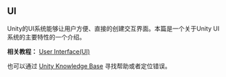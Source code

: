 ## UI

Unity的UI系统能够让用户方便、直接的创建交互界面。本篇是一个关于Unity UI系统的主要特性的一个介绍。

**相关教程：** [User Interface(UI)](https://unity3d.com/cn/learn/tutorials/s/user-interface-ui?_ga=2.44648096.566792176.1543999669-1786380458.1534921736)

也可以通过 [Unity Knowledge Base](https://support.unity3d.com/hc/en-us?_ga=2.41175718.566792176.1543999669-1786380458.1534921736) 寻找帮助或者定位错误。